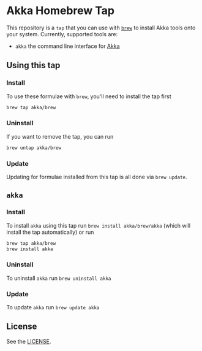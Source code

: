 # Akka Homebrew Tap

This repository is a `tap` that you can use with [`brew`](https://brew.sh) to install Akka tools onto your system. Currently, supported tools are:

* `akka` the command line interface for [Akka](https://akka.io)

## Using this tap

### Install

To use these formulae with `brew`, you'll need to install the tap first

```bash
brew tap akka/brew
```

### Uninstall

If you want to remove the tap, you can run

```bash
brew untap akka/brew
```

### Update

Updating for formulae installed from this tap is all done via `brew update`. 

## `akka`

### Install

To install `akka` using this tap run `brew install akka/brew/akka` (which will install the tap automatically) or run

```bash
brew tap akka/brew
brew install akka
```

### Uninstall

To uninstall `akka` run `brew uninstall akka`

### Update

To update `akka` run `brew update akka`

## License

See the [LICENSE](./LICENSE).
